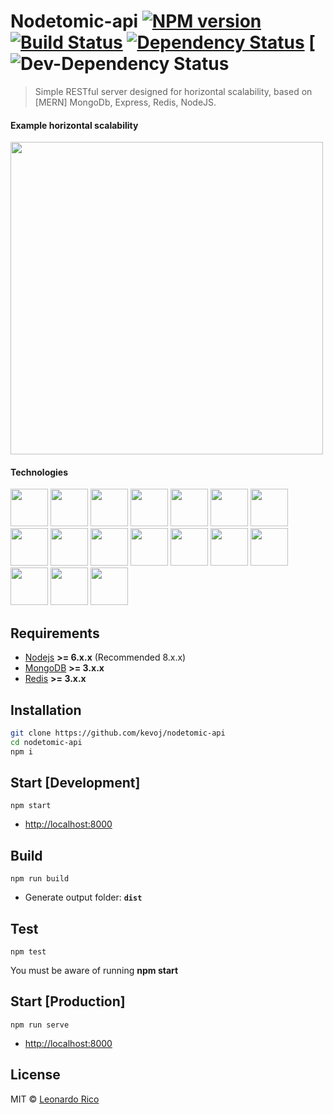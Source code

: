 # Nodetomic-api [![NPM version][npm-image]][npm-url] [![Build Status][travis-image]][travis-url] [![Dependency Status][daviddm-image]][daviddm-url] [![Dev-Dependency Status][daviddm-url-dev]

> Simple RESTful server designed for horizontal scalability, based on [MERN] MongoDb, Express, Redis, NodeJS.

#### Example horizontal scalability

<img src="https://applicationarchitecture.files.wordpress.com/2010/06/f0028-horizontal-scalability-typical-scenario.png" width="500">

#### Technologies

<a><img src="http://solucionesit.ldtsynergy.com/-/Srvs015/MongoDB/file/view/mongodb.png/547250106/315x368/mongodb.png" width="60"></a>
<a><img src="http://code.runnable.com/images/provider-icons/icon-express-alt.svg" width="60"></a>
<a><img src="https://chris.lu/upload/images/redis.png" width="60"></a>
<a><img src="http://oraclelinuxworld.com/wp-content/uploads/2016/01/NodeJS-Small-Blog-Feature-Image-.jpg" width="60"></a>
<a><img src="http://www.themightycribb.com/wp-content/uploads/2016/08/gulpjs-logo.jpg" width="60"></a>
<a><img src="https://cms-assets.tutsplus.com/uploads/users/16/posts/24511/preview_image/babel-1.png" width="60"></a>
<a><img src="https://avatars0.githubusercontent.com/u/8770005?v=3&s=400" width="60"></a>
<a><img src="http://bluebirdjs.com/img/logo.png" width="60"></a>
<a><img src="https://nodemon.io/nodemon.svg" width="60"></a>
<a><img src="https://pbs.twimg.com/profile_images/599259952574693376/DMrPoJtc.png" width="60"></a>
<a><img src="http://www.erikasland.com/static/images/mongoose.png" width="60"></a>
<a><img src="https://nr-platform.s3.amazonaws.com/uploads/platform/published_extension/branding_icon/300/PKpktytKH9.png" width="60"></a>
<a><img src="https://awesomes.oss-cn-beijing.aliyuncs.com/repo/151017151426-82-1.jpg?x-oss-process=style/repo" width="60"></a>
<a><img src="https://seeklogo.com/images/E/eslint-logo-DDFB6EBCF6-seeklogo.com.png" width="60"></a>
<a><img src="https://avatars3.githubusercontent.com/u/2824157?v=3&s=400" width="60"></a>
<a><img src="https://i2.wp.com/community.nodemailer.com/wp-content/uploads/2015/10/n2-2.png?fit=422%2C360&ssl=1" width="60"></a>
<a><img src="https://avatars2.githubusercontent.com/u/7658037?v=3&s=400" width="60"></a>


## Requirements

- [Nodejs](https://nodejs.org) **>= 6.x.x** (Recommended 8.x.x)
- [MongoDB](https://www.mongodb.com)  **>= 3.x.x**
- [Redis](https://redis.io)  **>= 3.x.x**

## Installation

```bash
git clone https://github.com/kevoj/nodetomic-api
cd nodetomic-api
npm i
```
## Start [Development]

`npm start`

*  <http://localhost:8000>

## Build

`npm run build`

* Generate output folder: **`dist`**

## Test

`npm test`

You must be aware of running **npm start**

## Start [Production]

`npm run serve`

* <http://localhost:8000>

## License

MIT © [Leonardo Rico](https://github.com/kevoj/nodetomic-api/blob/master/LICENSE)

[npm-image]: https://badge.fury.io/js/nodetomic-api.svg
[npm-url]: https://npmjs.org/package/nodetomic-api
[travis-image]: https://travis-ci.org/kevoj/nodetomic-api.svg?branch=master
[travis-url]: https://travis-ci.org/kevoj/nodetomic-api
[daviddm-image]: https://david-dm.org/kevoj/nodetomic-api.svg?theme=shields.io
[daviddm-url]: https://david-dm.org/kevoj/nodetomic-api
[daviddm-url-dev]: https://david-dm.org/kevoj/nodetomic-api#info=devDependencies
